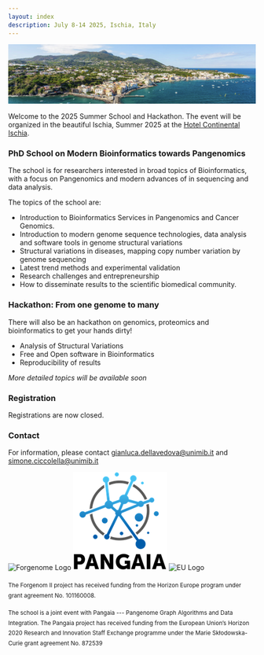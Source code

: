 ```yaml
---
layout: index
description: July 8-14 2025, Ischia, Italy
---
```


<img class="img-fluid" src="assets/img/ischia1.png" alt="Ischia picture">

Welcome to the 2025 Summer School and Hackathon. The event will be organized in the beautiful Ischia, Summer 2025 at the [Hotel Continental Ischia](https://www.hotelcontinentalischia.it/en/).

### PhD School on Modern Bioinformatics towards Pangenomics

The school is for researchers interested in broad topics of Bioinformatics, 
with a focus on Pangenomics and modern advances of in sequencing and data analysis.

The topics of the school are: 
- Introduction to Bioinformatics Services in Pangenomics and Cancer Genomics. 
- Introduction to modern genome sequence technologies, data analysis and software tools in genome structural variations 
- Structural variations in diseases, mapping copy number variation by genome sequencing 
- Latest trend methods and experimental validation
- Research challenges and entrepreneurship
- How to disseminate results to the scientific biomedical community.

### Hackathon: From one genome to many
There will also be an hackathon on genomics, proteomics and bioinformatics to get your hands dirty!
- Analysis of Structural Variations
- Free and Open software in Bioinformatics
- Reproducibility of results

*More detailed topics will be available soon*

### Registration
Registrations are now closed.

### Contact

For information, please contact gianluca.dellavedova@unimib.it and simone.ciccolella@unimib.it


![Forgenome Logo](assets/img/forgenome_logo.avif)
![PANGAIA Logo](assets/img/pangaia_logo.png)
![EU Logo](assets/img/eu_logo.avif)

<!-- ### Partners -->
<!-- ![Comenius Logo](assets/img/comenius_logo.avif) -->
<!-- ![EMBL Logo](assets/img/embl_logo.avif) -->
<!-- ![UNIMIB Logo](assets/img/unimib_logo.avif) -->

<sub>The Forgenom II project has received funding from the Horizon Europe program under grant agreement No. 101160008.</sub> 

<sub>The school is a joint event with Pangaia --- Pangenome Graph Algorithms and Data Integration. The Pangaia project has received funding from the European Union’s Horizon 2020 Research and Innovation Staff Exchange programme under the Marie Skłodowska-Curie grant agreement No. 872539</sub>
